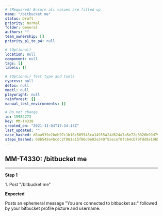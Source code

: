 ```yaml
---
# (Required) Ensure all values are filled up
name: "/bitbucket me"
status: Draft
priority: Normal
folder: General
authors: ""
team_ownership: []
priority_p1_to_p4: null

# (Optional)
location: null
component: null
tags: []
labels: []

# (Optional) Test type and tools
cypress: null
detox: null
mmctl: null
playwright: null
rainforest: []
manual_test_environments: []

# Do not change
id: 15984273
key: MM-T4330
created_on: "2021-11-04T17:34:13Z"
last_updated: ""
case_hashed: d8aa939e2beb97c1b16c505545ca14955a24d624a7a5e72c3326b99d79d5124dd36604bbbbaf0893e63b164a8379701b
steps_hashed: 08b549a4bcdc2f861a15f86d0e92e340f85ecef8fc64cb79fdd9a1965c88c792dff5152c1967e6c5d34ec8f84c6b83b8
---
```


<!-- (Auto-generated) Based on frontmatter's "key" and "name" -->

## MM-T4330: /bitbucket me

---

**Step 1**

1\. Post "/bitbucket me"

**Expected**

Posts an ephemeral message "You are connected to bitbucket as:" followed by your bitbucket profile picture and username.
